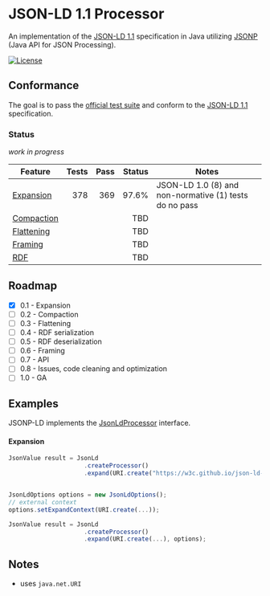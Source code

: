# JSON-LD 1.1 Processor

An implementation of the [JSON-LD 1.1](https://www.w3.org/TR/json-ld/) specification in Java utilizing [JSONP](https://javaee.github.io/jsonp/) (Java API for JSON Processing).


[![License](https://img.shields.io/badge/License-Apache%202.0-blue.svg)](https://opensource.org/licenses/Apache-2.0)


## Conformance

The goal is to pass the [official test suite](https://github.com/w3c/json-ld-api/tree/master/tests) and conform to the [JSON-LD 1.1](https://www.w3.org/TR/json-ld/)  specification.

###  Status

*work in progress*

 Feature | Tests | Pass | Status | Notes
 --- | ---: | ---: | ---: | ---
[Expansion](https://www.w3.org/TR/json-ld/#expanded-document-form) | 378 |  369 | 97.6% | JSON-LD 1.0 (8) and non-normative (1) tests do no pass 
[Compaction](https://www.w3.org/TR/json-ld/#compacted-document-form) | | | TBD |
[Flattening](https://www.w3.org/TR/json-ld/#flattened-document-form) | | | TBD |
[Framing](https://www.w3.org/TR/json-ld11-framing/#framing) | | | TBD |
[RDF](https://www.w3.org/TR/json-ld/#relationship-to-rdf) | | | TBD |

## Roadmap

- [x] 0.1 - Expansion
- [ ] 0.2 - Compaction
- [ ] 0.3 - Flattening
- [ ] 0.4 - RDF serialization
- [ ] 0.5 - RDF deserialization
- [ ] 0.6 - Framing
- [ ] 0.7 - API
- [ ] 0.8 - Issues, code cleaning and optimization
- [ ] 1.0 - GA

## Examples

JSONP-LD implements the [JsonLdProcessor](https://www.w3.org/TR/json-ld11-api/#the-jsonldprocessor-interface) interface.

#### Expansion 

```javascript
JsonValue result = JsonLd
                     .createProcessor()
                     .expand(URI.create("https://w3c.github.io/json-ld-api/tests/expand/0001-in.jsonld"));
```

```javascript

JsonLdOptions options = new JsonLdOptions();
// external context
options.setExpandContext(URI.create(...));

JsonValue result = JsonLd
                     .createProcessor()
                     .expand(URI.create(...), options);
```

## Notes
* uses `java.net.URI`

